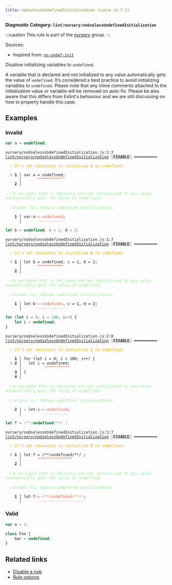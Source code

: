 ```yaml
---
title: noUselessUndefinedInitialization (since v1.7.2)
---
```


**Diagnostic Category: `lint/nursery/noUselessUndefinedInitialization`**

:::caution
This rule is part of the [nursery](/linter/rules/#nursery) group.
:::

Sources: 
- Inspired from: <a href="https://eslint.org/docs/latest/rules/no-undef-init" target="_blank"><code>no-undef-init</code></a>

Disallow initializing variables to `undefined`.

A variable that is declared and not initialized to any value automatically gets the value of `undefined`.
It’s considered a best practice to avoid initializing variables to `undefined`.
Please note that any inline comments attached to the initialization value or variable will be removed on auto-fix.
Please be also aware that this differs from Eslint's behaviour and we are still discussing on how to properly handle this case.

## Examples

### Invalid

```jsx
var a = undefined;
```

<pre class="language-text"><code class="language-text">nursery/noUselessUndefinedInitialization.js:1:7 <a href="https://biomejs.dev/linter/rules/no-useless-undefined-initialization">lint/nursery/noUselessUndefinedInitialization</a> <span style="color: #000; background-color: #ddd;"> FIXABLE </span> ━━━━━━━━━━

<strong><span style="color: Orange;">  </span></strong><strong><span style="color: Orange;">⚠</span></strong> <span style="color: Orange;">It's not necessary to initialize </span><span style="color: Orange;"><strong>a</strong></span><span style="color: Orange;"> to undefined.</span>
  
<strong><span style="color: Tomato;">  </span></strong><strong><span style="color: Tomato;">&gt;</span></strong> <strong>1 │ </strong>var a = undefined;
   <strong>   │ </strong>      <strong><span style="color: Tomato;">^</span></strong><strong><span style="color: Tomato;">^</span></strong><strong><span style="color: Tomato;">^</span></strong><strong><span style="color: Tomato;">^</span></strong><strong><span style="color: Tomato;">^</span></strong><strong><span style="color: Tomato;">^</span></strong><strong><span style="color: Tomato;">^</span></strong><strong><span style="color: Tomato;">^</span></strong><strong><span style="color: Tomato;">^</span></strong><strong><span style="color: Tomato;">^</span></strong><strong><span style="color: Tomato;">^</span></strong>
    <strong>2 │ </strong>
  
<strong><span style="color: lightgreen;">  </span></strong><strong><span style="color: lightgreen;">ℹ</span></strong> <span style="color: lightgreen;">A variable that is declared and not initialized to any value automatically gets the value of undefined.</span>
  
<strong><span style="color: lightgreen;">  </span></strong><strong><span style="color: lightgreen;">ℹ</span></strong> <span style="color: lightgreen;">Unsafe fix</span><span style="color: lightgreen;">: </span><span style="color: lightgreen;">Remove undefined initialization.</span>
  
<strong>  </strong><strong>  1 │ </strong>var<span style="opacity: 0.8;">·</span>a<span style="opacity: 0.8;">·</span><span style="color: Tomato;">=</span><span style="opacity: 0.8;"><span style="color: Tomato;">·</span></span><span style="color: Tomato;">u</span><span style="color: Tomato;">n</span><span style="color: Tomato;">d</span><span style="color: Tomato;">e</span><span style="color: Tomato;">f</span><span style="color: Tomato;">i</span><span style="color: Tomato;">n</span><span style="color: Tomato;">e</span><span style="color: Tomato;">d</span>;
<strong>  </strong><strong>    │ </strong>      <span style="color: Tomato;">-</span><span style="color: Tomato;">-</span><span style="color: Tomato;">-</span><span style="color: Tomato;">-</span><span style="color: Tomato;">-</span><span style="color: Tomato;">-</span><span style="color: Tomato;">-</span><span style="color: Tomato;">-</span><span style="color: Tomato;">-</span><span style="color: Tomato;">-</span><span style="color: Tomato;">-</span> 
</code></pre>

```jsx
let b = undefined, c = 1, d = 2;
```

<pre class="language-text"><code class="language-text">nursery/noUselessUndefinedInitialization.js:1:7 <a href="https://biomejs.dev/linter/rules/no-useless-undefined-initialization">lint/nursery/noUselessUndefinedInitialization</a> <span style="color: #000; background-color: #ddd;"> FIXABLE </span> ━━━━━━━━━━

<strong><span style="color: Orange;">  </span></strong><strong><span style="color: Orange;">⚠</span></strong> <span style="color: Orange;">It's not necessary to initialize </span><span style="color: Orange;"><strong>b</strong></span><span style="color: Orange;"> to undefined.</span>
  
<strong><span style="color: Tomato;">  </span></strong><strong><span style="color: Tomato;">&gt;</span></strong> <strong>1 │ </strong>let b = undefined, c = 1, d = 2;
   <strong>   │ </strong>      <strong><span style="color: Tomato;">^</span></strong><strong><span style="color: Tomato;">^</span></strong><strong><span style="color: Tomato;">^</span></strong><strong><span style="color: Tomato;">^</span></strong><strong><span style="color: Tomato;">^</span></strong><strong><span style="color: Tomato;">^</span></strong><strong><span style="color: Tomato;">^</span></strong><strong><span style="color: Tomato;">^</span></strong><strong><span style="color: Tomato;">^</span></strong><strong><span style="color: Tomato;">^</span></strong><strong><span style="color: Tomato;">^</span></strong>
    <strong>2 │ </strong>
  
<strong><span style="color: lightgreen;">  </span></strong><strong><span style="color: lightgreen;">ℹ</span></strong> <span style="color: lightgreen;">A variable that is declared and not initialized to any value automatically gets the value of undefined.</span>
  
<strong><span style="color: lightgreen;">  </span></strong><strong><span style="color: lightgreen;">ℹ</span></strong> <span style="color: lightgreen;">Unsafe fix</span><span style="color: lightgreen;">: </span><span style="color: lightgreen;">Remove undefined initialization.</span>
  
<strong>  </strong><strong>  1 │ </strong>let<span style="opacity: 0.8;">·</span>b<span style="opacity: 0.8;">·</span><span style="color: Tomato;">=</span><span style="opacity: 0.8;"><span style="color: Tomato;">·</span></span><span style="color: Tomato;">u</span><span style="color: Tomato;">n</span><span style="color: Tomato;">d</span><span style="color: Tomato;">e</span><span style="color: Tomato;">f</span><span style="color: Tomato;">i</span><span style="color: Tomato;">n</span><span style="color: Tomato;">e</span><span style="color: Tomato;">d</span>,<span style="opacity: 0.8;">·</span>c<span style="opacity: 0.8;">·</span>=<span style="opacity: 0.8;">·</span>1,<span style="opacity: 0.8;">·</span>d<span style="opacity: 0.8;">·</span>=<span style="opacity: 0.8;">·</span>2;
<strong>  </strong><strong>    │ </strong>      <span style="color: Tomato;">-</span><span style="color: Tomato;">-</span><span style="color: Tomato;">-</span><span style="color: Tomato;">-</span><span style="color: Tomato;">-</span><span style="color: Tomato;">-</span><span style="color: Tomato;">-</span><span style="color: Tomato;">-</span><span style="color: Tomato;">-</span><span style="color: Tomato;">-</span><span style="color: Tomato;">-</span>               
</code></pre>

```jsx
for (let i = 0; i < 100; i++) {
	let i = undefined;
}
```

<pre class="language-text"><code class="language-text">nursery/noUselessUndefinedInitialization.js:2:8 <a href="https://biomejs.dev/linter/rules/no-useless-undefined-initialization">lint/nursery/noUselessUndefinedInitialization</a> <span style="color: #000; background-color: #ddd;"> FIXABLE </span> ━━━━━━━━━━

<strong><span style="color: Orange;">  </span></strong><strong><span style="color: Orange;">⚠</span></strong> <span style="color: Orange;">It's not necessary to initialize </span><span style="color: Orange;"><strong>i</strong></span><span style="color: Orange;"> to undefined.</span>
  
    <strong>1 │ </strong>for (let i = 0; i &lt; 100; i++) {
<strong><span style="color: Tomato;">  </span></strong><strong><span style="color: Tomato;">&gt;</span></strong> <strong>2 │ </strong>	let i = undefined;
   <strong>   │ </strong>	      <strong><span style="color: Tomato;">^</span></strong><strong><span style="color: Tomato;">^</span></strong><strong><span style="color: Tomato;">^</span></strong><strong><span style="color: Tomato;">^</span></strong><strong><span style="color: Tomato;">^</span></strong><strong><span style="color: Tomato;">^</span></strong><strong><span style="color: Tomato;">^</span></strong><strong><span style="color: Tomato;">^</span></strong><strong><span style="color: Tomato;">^</span></strong><strong><span style="color: Tomato;">^</span></strong><strong><span style="color: Tomato;">^</span></strong>
    <strong>3 │ </strong>}
    <strong>4 │ </strong>
  
<strong><span style="color: lightgreen;">  </span></strong><strong><span style="color: lightgreen;">ℹ</span></strong> <span style="color: lightgreen;">A variable that is declared and not initialized to any value automatically gets the value of undefined.</span>
  
<strong><span style="color: lightgreen;">  </span></strong><strong><span style="color: lightgreen;">ℹ</span></strong> <span style="color: lightgreen;">Unsafe fix</span><span style="color: lightgreen;">: </span><span style="color: lightgreen;">Remove undefined initialization.</span>
  
<strong>  </strong><strong>  2 │ </strong><span style="opacity: 0.8;">→ </span>let<span style="opacity: 0.8;">·</span>i<span style="opacity: 0.8;">·</span><span style="color: Tomato;">=</span><span style="opacity: 0.8;"><span style="color: Tomato;">·</span></span><span style="color: Tomato;">u</span><span style="color: Tomato;">n</span><span style="color: Tomato;">d</span><span style="color: Tomato;">e</span><span style="color: Tomato;">f</span><span style="color: Tomato;">i</span><span style="color: Tomato;">n</span><span style="color: Tomato;">e</span><span style="color: Tomato;">d</span>;
<strong>  </strong><strong>    │ </strong>        <span style="color: Tomato;">-</span><span style="color: Tomato;">-</span><span style="color: Tomato;">-</span><span style="color: Tomato;">-</span><span style="color: Tomato;">-</span><span style="color: Tomato;">-</span><span style="color: Tomato;">-</span><span style="color: Tomato;">-</span><span style="color: Tomato;">-</span><span style="color: Tomato;">-</span><span style="color: Tomato;">-</span> 
</code></pre>

```jsx
let f = /**/undefined/**/ ;
```

<pre class="language-text"><code class="language-text">nursery/noUselessUndefinedInitialization.js:1:7 <a href="https://biomejs.dev/linter/rules/no-useless-undefined-initialization">lint/nursery/noUselessUndefinedInitialization</a> <span style="color: #000; background-color: #ddd;"> FIXABLE </span> ━━━━━━━━━━

<strong><span style="color: Orange;">  </span></strong><strong><span style="color: Orange;">⚠</span></strong> <span style="color: Orange;">It's not necessary to initialize </span><span style="color: Orange;"><strong>f</strong></span><span style="color: Orange;"> to undefined.</span>
  
<strong><span style="color: Tomato;">  </span></strong><strong><span style="color: Tomato;">&gt;</span></strong> <strong>1 │ </strong>let f = /**/undefined/**/ ;
   <strong>   │ </strong>      <strong><span style="color: Tomato;">^</span></strong><strong><span style="color: Tomato;">^</span></strong><strong><span style="color: Tomato;">^</span></strong><strong><span style="color: Tomato;">^</span></strong><strong><span style="color: Tomato;">^</span></strong><strong><span style="color: Tomato;">^</span></strong><strong><span style="color: Tomato;">^</span></strong><strong><span style="color: Tomato;">^</span></strong><strong><span style="color: Tomato;">^</span></strong><strong><span style="color: Tomato;">^</span></strong><strong><span style="color: Tomato;">^</span></strong><strong><span style="color: Tomato;">^</span></strong><strong><span style="color: Tomato;">^</span></strong><strong><span style="color: Tomato;">^</span></strong><strong><span style="color: Tomato;">^</span></strong>
    <strong>2 │ </strong>
  
<strong><span style="color: lightgreen;">  </span></strong><strong><span style="color: lightgreen;">ℹ</span></strong> <span style="color: lightgreen;">A variable that is declared and not initialized to any value automatically gets the value of undefined.</span>
  
<strong><span style="color: lightgreen;">  </span></strong><strong><span style="color: lightgreen;">ℹ</span></strong> <span style="color: lightgreen;">Unsafe fix</span><span style="color: lightgreen;">: </span><span style="color: lightgreen;">Remove undefined initialization.</span>
  
<strong>  </strong><strong>  1 │ </strong>let<span style="opacity: 0.8;">·</span>f<span style="opacity: 0.8;">·</span><span style="color: Tomato;">=</span><span style="opacity: 0.8;"><span style="color: Tomato;">·</span></span><span style="color: Tomato;">/</span><span style="color: Tomato;">*</span><span style="color: Tomato;">*</span><span style="color: Tomato;">/</span><span style="color: Tomato;">u</span><span style="color: Tomato;">n</span><span style="color: Tomato;">d</span><span style="color: Tomato;">e</span><span style="color: Tomato;">f</span><span style="color: Tomato;">i</span><span style="color: Tomato;">n</span><span style="color: Tomato;">e</span><span style="color: Tomato;">d</span><span style="color: Tomato;">/</span><span style="color: Tomato;">*</span><span style="color: Tomato;">*</span><span style="color: Tomato;">/</span><span style="opacity: 0.8;"><span style="color: Tomato;">·</span></span>;
<strong>  </strong><strong>    │ </strong>      <span style="color: Tomato;">-</span><span style="color: Tomato;">-</span><span style="color: Tomato;">-</span><span style="color: Tomato;">-</span><span style="color: Tomato;">-</span><span style="color: Tomato;">-</span><span style="color: Tomato;">-</span><span style="color: Tomato;">-</span><span style="color: Tomato;">-</span><span style="color: Tomato;">-</span><span style="color: Tomato;">-</span><span style="color: Tomato;">-</span><span style="color: Tomato;">-</span><span style="color: Tomato;">-</span><span style="color: Tomato;">-</span><span style="color: Tomato;">-</span><span style="color: Tomato;">-</span><span style="color: Tomato;">-</span><span style="color: Tomato;">-</span><span style="color: Tomato;">-</span> 
</code></pre>

### Valid

```jsx
var a = 1;
```

```jsx
class Foo {
	bar = undefined;
}
```

## Related links

- [Disable a rule](/linter/#disable-a-lint-rule)
- [Rule options](/linter/#rule-options)
